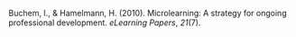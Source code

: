 Buchem, I., & Hamelmann, H. (2010). Microlearning: A strategy for ongoing professional development. _eLearning Papers_, _21_(7).